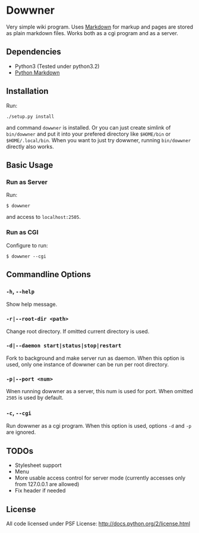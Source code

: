 Dowwner
=======

Very simple wiki program.
Uses [Markdown](http://daringfireball.net/projects/markdown/) for markup and
pages are stored as plain markdown files.
Works both as a cgi program and as a server.


Dependencies
------------

* Python3 (Tested under python3.2)
* [Python Markdown](http://pythonhosted.org/Markdown/)


Installation
------------

Run:

    ./setup.py install

and command `dowwner` is installed. Or you can just create simlink of
`bin/dowwner` and put it into your prefered directory like `$HOME/bin` or
`$HOME/.local/bin`. When you want to just try dowwner, running `bin/dowwner`
directly also works.


Basic Usage
-----------

### Run as Server

Run:

    $ dowwner

and access to `localhost:2505`.


### Run as CGI

Configure to run:

    $ dowwner --cgi


Commandline Options
-------------------

### `-h`, `--help`

Show help message.

### `-r|--root-dir <path>`

Change root directory. If omitted current directory is used.

### `-d|--daemon start|status|stop|restart`

Fork to background and make server run as daemon. When this option is used, only
one instance of dowwner can be run per root directory.

### `-p|--port <num>`

Wnen running dowwner as a server, this num is used for port. When omitted `2505`
is used by default.

### `-c`, `--cgi`

Run dowwner as a cgi program. When this option is used, options `-d` and `-p`
are ignored.


TODOs
-----

* Stylesheet support
* Menu
* More usable access control for server mode (currently accesses only from
127.0.0.1 are allowed)
* Fix header if needed


License
-------

All code licensed under PSF License: <http://docs.python.org/2/license.html>
